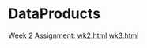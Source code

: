 # DataProducts

Week 2 Assignment:
[wk2.html](https://tohaku-git.github.io/DataProducts/wk2.html)
[wk3.html](https://tohaku-git.github.io/DataProducts/wk3.html)